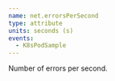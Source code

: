 ```yaml
---
name: net.errorsPerSecond
type: attribute
units: seconds (s)
events:
  - K8sPodSample
---
```


Number of errors per second.